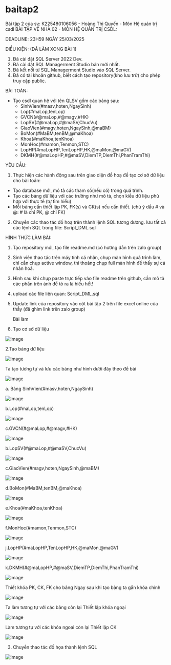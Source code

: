 # baitap2
Bài tập 2 của sv: K225480106056 - Hoàng Thị Quyến - Môn Hệ quản trị csdl
BÀI TẬP VỀ NHÀ 02 - MÔN HỆ QUẢN TRỊ CSDL:

DEADLINE: 23H59 NGÀY 25/03/2025

ĐIỀU KIỆN: (ĐÃ LÀM XONG BÀI 1)
1. Đã cài đặt SQL Server 2022 Dev.
2. Đã cài đặt SQL Managerment Studio bản mới nhất.
3. Đã kết nối từ SQL Managerment Studio vào SQL Server.
4. Đã có tài khoản github, biết cách tạo repository(kho lưu trữ) cho phép truy cập public.

BÀI TOÁN:
- Tạo csdl quan hệ với tên QLSV gồm các bảng sau:
  + SinhVien(#masv,hoten,NgaySinh)
  + Lop(#maLop,tenLop)
  + GVCN(#@maLop,#@magv,#HK)
  + LopSV(#@maLop,#@maSV,ChucVu)
  + GiaoVien(#magv,hoten,NgaySinh,@maBM)
  + BoMon(#MaBM,tenBM,@maKhoa)
  + Khoa(#maKhoa,tenKhoa)
  + MonHoc(#mamon,Tenmon,STC)
  + LopHP(#maLopHP,TenLopHP,HK,@maMon,@maGV)
  + DKMH(#@maLopHP,#@maSV,DiemTP,DiemThi,PhanTramThi)

YÊU CẦU:
1. Thực hiện các hành động sau trên giao diện đồ hoạ để tạo cơ sở dữ liệu cho bài toán:
  + Tạo database mới, mô tả các tham số(nếu có) trong quá trình.
  + Tạo các bảng dữ liệu với các trường như mô tả, chọn kiểu dữ liệu phù hợp với thực tế (tự tìm hiểu)
  + Mỗi bảng cần thiết lập PK, FK(s) và CK(s) nếu cần thiết. (chú ý dấu # và @: # là chỉ PK, @ chỉ FK)
2. Chuyển các thao tác đồ hoạ trên thành lệnh SQL tương đương. lưu tất cả các lệnh SQL trong file: Script_DML.sql


HÌNH THỨC LÀM BÀI:
1. Tạo repository mới, tạo file readme.md (có hướng dẫn trên zalo group)
2. Sinh viên thao tác trên máy tính cá nhân, chụp màn hình quá trình làm, chỉ cần chụp active window, thi thoảng chụp full màn hình để thấy sự cá nhân hoá.
3. Hình sau khi chụp paste trực tiếp vào file readme trên github, cần mô tả các phần trên ảnh để tỏ ra là hiểu hết!
4. upload các file liên quan: Script_DML.sql
5. Update link của repository vào cột bài tập 2 trên file excel online của thầy (đã ghim link trên zalo group)

    Bài làm
1. Tạo cơ sở dữ liệu

   
  ![image](https://github.com/user-attachments/assets/16dd854f-84e6-4983-9406-51ed98a6a168)

  

2.Tạo bảng dữ liệu



![image](https://github.com/user-attachments/assets/35c97bce-8e9a-4fc8-87ca-a7df8d55bbc2)



  Ta tạo tương tự và lưu các bảng như hình dưới đây theo đề bài 

  
![image](https://github.com/user-attachments/assets/7696a3be-acd4-4fd3-915a-ecaaff787fb9)




a. Bảng SinhVien(#masv,hoten,NgaySinh)


  ![image](https://github.com/user-attachments/assets/6a3ec1cb-8b12-44ff-bfdb-e553623e92ea)



  
  
b.Lop(#maLop,tenLop)





![image](https://github.com/user-attachments/assets/10befeb4-bb77-4e13-8a0c-998878946ddb)





c.GVCN(#@maLop,#@magv,#HK)




  ![image](https://github.com/user-attachments/assets/4861d758-999a-4d7e-93cd-b3a77435096a)





b.LopSV(#@maLop,#@maSV,ChucVu)





  ![image](https://github.com/user-attachments/assets/08ced5bb-1ea8-4a1f-b0e1-6a15dc793038)






c.GiaoVien(#magv,hoten,NgaySinh,@maBM)





  ![image](https://github.com/user-attachments/assets/958e3ea9-e005-4d8a-95c6-a3f990035ab5)






d.BoMon(#MaBM,tenBM,@maKhoa)






  ![image](https://github.com/user-attachments/assets/01a7c252-88a9-401f-a387-91bdbca6646c)







e.Khoa(#maKhoa,tenKhoa)






  ![image](https://github.com/user-attachments/assets/5382aa31-4afa-46f2-8562-24b2f04a06ce)





f.MonHoc(#mamon,Tenmon,STC)






  ![image](https://github.com/user-attachments/assets/59b0f83e-b884-4911-af25-1995b40f1911)







j.LopHP(#maLopHP,TenLopHP,HK,@maMon,@maGV)





  ![image](https://github.com/user-attachments/assets/8fedbe22-d7c1-4029-955f-f8923f442351)







k.DKMH(#@maLopHP,#@maSV,DiemTP,DiemThi,PhanTramThi)






  ![image](https://github.com/user-attachments/assets/2b0b09da-8e26-4b37-9076-845cb51e9d8e)





Thiết khóa PK, CK, FK cho bảng
Ngay sau khi tạo bảng ta gắn khóa chính






  ![image](https://github.com/user-attachments/assets/538a1669-428e-4614-be5d-ff1ca7a30b0a)






Ta làm tương tự với các bảng còn lại
Thiết lập khóa ngoại






  ![image](https://github.com/user-attachments/assets/f5aa36ae-829d-40a9-b0cf-f42df38e4376)






Làm tương tự với các khóa ngoại còn lại
Thiết lập CK





  ![image](https://github.com/user-attachments/assets/4c06771d-575f-4075-814b-34a692145700)





3. Chuyển thao tác đồ họa thành lệnh SQL





  ![image](https://github.com/user-attachments/assets/32c60088-2eae-4df6-a85a-dbe2197be511)










   
